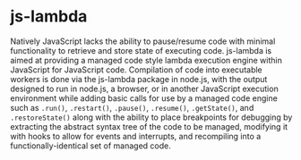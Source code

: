 # js-lambda

Natively JavaScript lacks the ability to pause/resume code with minimal functionality to retrieve and store state of executing code.  js-lambda is aimed at providing a managed code style lambda execution engine within JavaScript for JavaScript code.  Compilation of code into executable workers is done via the js-lambda package in node.js, with the output designed to run in node.js, a browser, or in another JavaScript execution environment while adding basic calls for use by a managed code engine such as `.run()`, `.restart()`, `.pause()`, `.resume()`, `.getState()`, and `.restoreState()` along with the ability to place breakpoints for debugging by extracting the abstract syntax tree of the code to be managed, modifying it with hooks to allow for events and interrupts, and recompiling into a functionally-identical set of managed code.
